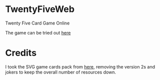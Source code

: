 # TwentyFiveWeb
Twenty Five Card Game Online

The game can be tried out [here](https://worhello.github.io/TwentyFiveWeb/)

# Credits

I took the SVG game cards pack from [here](https://code.google.com/archive/p/vector-playing-cards/downloads), removing the version 2s and jokers to keep the overall number of resources down.

